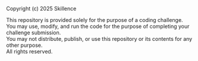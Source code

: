 Copyright (c) 2025 Skillence

This repository is provided solely for the purpose of a coding challenge.  
You may use, modify, and run the code for the purpose of completing your challenge submission.  
You may not distribute, publish, or use this repository or its contents for any other purpose.  
All rights reserved.
